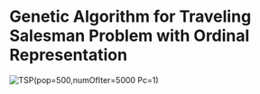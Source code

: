 # Genetic Algorithm for Traveling Salesman Problem with Ordinal Representation
![TSP(pop=500,numOfIter=5000 Pc=1)](https://user-images.githubusercontent.com/33631875/83307096-88674d00-a20c-11ea-9b91-018d63e92ea6.jpg)
